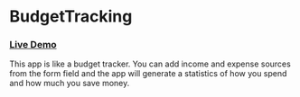 # BudgetTracking
### [Live Demo](https://budget-trackingapp.firebaseapp.com/)
This app is like a budget tracker. You can add income and expense sources from the form field and the app will generate a statistics of how you spend and how much you save money.
